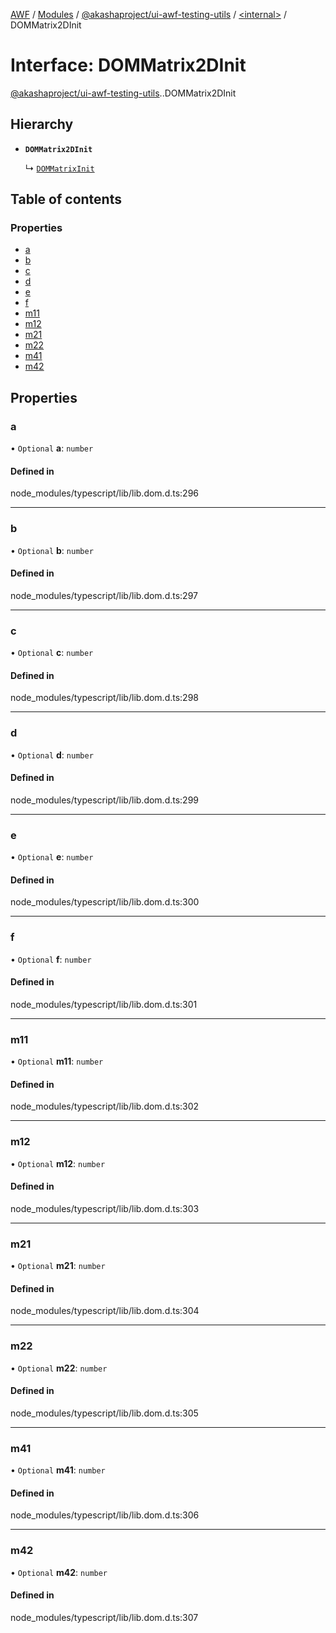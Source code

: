 [AWF](../README.md) / [Modules](../modules.md) / [@akashaproject/ui-awf-testing-utils](../modules/akashaproject_ui_awf_testing_utils.md) / [<internal\>](../modules/akashaproject_ui_awf_testing_utils._internal_.md) / DOMMatrix2DInit

# Interface: DOMMatrix2DInit

[@akashaproject/ui-awf-testing-utils](../modules/akashaproject_ui_awf_testing_utils.md).[<internal>](../modules/akashaproject_ui_awf_testing_utils._internal_.md).DOMMatrix2DInit

## Hierarchy

- **`DOMMatrix2DInit`**

  ↳ [`DOMMatrixInit`](akashaproject_ui_awf_testing_utils._internal_.DOMMatrixInit.md)

## Table of contents

### Properties

- [a](akashaproject_ui_awf_testing_utils._internal_.DOMMatrix2DInit.md#a)
- [b](akashaproject_ui_awf_testing_utils._internal_.DOMMatrix2DInit.md#b)
- [c](akashaproject_ui_awf_testing_utils._internal_.DOMMatrix2DInit.md#c)
- [d](akashaproject_ui_awf_testing_utils._internal_.DOMMatrix2DInit.md#d)
- [e](akashaproject_ui_awf_testing_utils._internal_.DOMMatrix2DInit.md#e)
- [f](akashaproject_ui_awf_testing_utils._internal_.DOMMatrix2DInit.md#f)
- [m11](akashaproject_ui_awf_testing_utils._internal_.DOMMatrix2DInit.md#m11)
- [m12](akashaproject_ui_awf_testing_utils._internal_.DOMMatrix2DInit.md#m12)
- [m21](akashaproject_ui_awf_testing_utils._internal_.DOMMatrix2DInit.md#m21)
- [m22](akashaproject_ui_awf_testing_utils._internal_.DOMMatrix2DInit.md#m22)
- [m41](akashaproject_ui_awf_testing_utils._internal_.DOMMatrix2DInit.md#m41)
- [m42](akashaproject_ui_awf_testing_utils._internal_.DOMMatrix2DInit.md#m42)

## Properties

### a

• `Optional` **a**: `number`

#### Defined in

node_modules/typescript/lib/lib.dom.d.ts:296

___

### b

• `Optional` **b**: `number`

#### Defined in

node_modules/typescript/lib/lib.dom.d.ts:297

___

### c

• `Optional` **c**: `number`

#### Defined in

node_modules/typescript/lib/lib.dom.d.ts:298

___

### d

• `Optional` **d**: `number`

#### Defined in

node_modules/typescript/lib/lib.dom.d.ts:299

___

### e

• `Optional` **e**: `number`

#### Defined in

node_modules/typescript/lib/lib.dom.d.ts:300

___

### f

• `Optional` **f**: `number`

#### Defined in

node_modules/typescript/lib/lib.dom.d.ts:301

___

### m11

• `Optional` **m11**: `number`

#### Defined in

node_modules/typescript/lib/lib.dom.d.ts:302

___

### m12

• `Optional` **m12**: `number`

#### Defined in

node_modules/typescript/lib/lib.dom.d.ts:303

___

### m21

• `Optional` **m21**: `number`

#### Defined in

node_modules/typescript/lib/lib.dom.d.ts:304

___

### m22

• `Optional` **m22**: `number`

#### Defined in

node_modules/typescript/lib/lib.dom.d.ts:305

___

### m41

• `Optional` **m41**: `number`

#### Defined in

node_modules/typescript/lib/lib.dom.d.ts:306

___

### m42

• `Optional` **m42**: `number`

#### Defined in

node_modules/typescript/lib/lib.dom.d.ts:307
